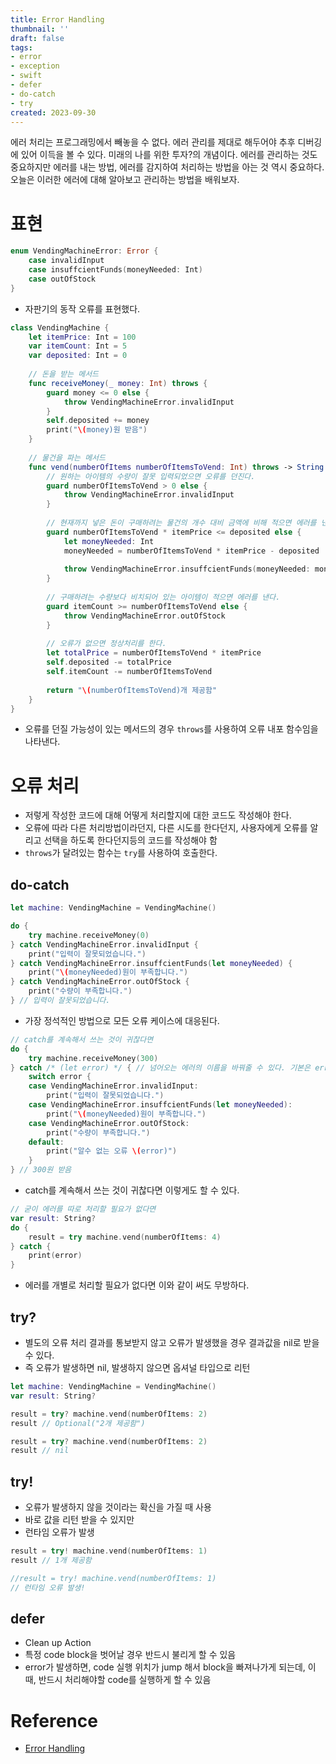 ```yaml
---
title: Error Handling
thumbnail: ''
draft: false
tags:
- error
- exception
- swift
- defer
- do-catch
- try
created: 2023-09-30
---
```


에러 처리는 프로그래밍에서 빼놓을 수 없다. 에러 관리를 제대로 해두어야 추후 디버깅에 있어 이득을 볼 수 있다. 미래의 나를 위한 투자?의 개념이다. 에러를 관리하는 것도 중요하지만 에러를 내는 방법, 에러를 감지하여 처리하는 방법을 아는 것 역시 중요하다. 오늘은 이러한 에러에 대해 알아보고 관리하는 방법을 배워보자. 

# 표현

````swift
enum VendingMachineError: Error {
    case invalidInput
    case insuffcientFunds(moneyNeeded: Int)
    case outOfStock
}
````

* 자판기의 동작 오류를 표현했다.

````swift
class VendingMachine {
    let itemPrice: Int = 100
    var itemCount: Int = 5
    var deposited: Int = 0
    
    // 돈을 받는 메서드
    func receiveMoney(_ money: Int) throws {
        guard money <= 0 else {
            throw VendingMachineError.invalidInput
        }
        self.deposited += money
        print("\(money)원 받음")
    }
    
    // 물건을 파는 메서드
    func vend(numberOfItems numberOfItemsToVend: Int) throws -> String {
        // 원하는 아이템의 수량이 잘못 입력되었으면 오류를 던진다.
        guard numberOfItemsToVend > 0 else {
            throw VendingMachineError.invalidInput
        }
        
        // 현재까지 넣은 돈이 구매하려는 물건의 개수 대비 금액에 비해 적으면 에러를 낸다.
        guard numberOfItemsToVend * itemPrice <= deposited else {
            let moneyNeeded: Int
            moneyNeeded = numberOfItemsToVend * itemPrice - deposited
            
            throw VendingMachineError.insuffcientFunds(moneyNeeded: moneyNeeded)
        }
        
        // 구매하려는 수량보다 비치되어 있는 아이템이 적으면 에러를 낸다.
        guard itemCount >= numberOfItemsToVend else {
            throw VendingMachineError.outOfStock
        }
        
        // 오류가 없으면 정상처리를 한다.
        let totalPrice = numberOfItemsToVend * itemPrice
        self.deposited -= totalPrice
        self.itemCount -= numberOfItemsToVend
        
        return "\(numberOfItemsToVend)개 제공함"
    }
}
````

* 오류를 던질 가능성이 있는 메서드의 경우 `throws`를 사용하여 오류 내포 함수임을 나타낸다.

# 오류 처리

* 저렇게 작성한 코드에 대해 어떻게 처리할지에 대한 코드도 작성해야 한다.
* 오류에 따라 다른 처리방법이라던지, 다른 시도를 한다던지, 사용자에게 오류를 알리고 선택을 하도록 한다던지등의 코드를 작성해야 함
* `throws`가 달려있는 함수는 `try`를 사용하여 호출한다.

## do-catch

````swift
let machine: VendingMachine = VendingMachine()

do {
    try machine.receiveMoney(0)
} catch VendingMachineError.invalidInput {
    print("입력이 잘못되었습니다.")
} catch VendingMachineError.insuffcientFunds(let moneyNeeded) {
    print("\(moneyNeeded)원이 부족합니다.")
} catch VendingMachineError.outOfStock {
    print("수량이 부족합니다.")
} // 입력이 잘못되었습니다.
````

* 가장 정석적인 방법으로 모든 오류 케이스에 대응된다.

````swift
// catch를 계속해서 쓰는 것이 귀찮다면
do {
    try machine.receiveMoney(300)
} catch /* (let error) */ { // 넘어오는 에러의 이름을 바꿔줄 수 있다. 기본은 error
    switch error {
    case VendingMachineError.invalidInput:
        print("입력이 잘못되었습니다.")
    case VendingMachineError.insuffcientFunds(let moneyNeeded):
        print("\(moneyNeeded)원이 부족합니다.")
    case VendingMachineError.outOfStock:
        print("수량이 부족합니다.")
    default:
        print("알수 없는 오류 \(error)")
    }
} // 300원 받음

````

* catch를 계속해서 쓰는 것이 귀찮다면 이렇게도 할 수 있다.

````swift
// 굳이 에러를 따로 처리할 필요가 없다면
var result: String?
do {
    result = try machine.vend(numberOfItems: 4)
} catch {
    print(error)
}
````

* 에러를 개별로 처리할 필요가 없다면 이와 같이 써도 무방하다.

## try?

* 별도의 오류 처리 결과를 통보받지 않고 오류가 발생했을 경우 결과값을 nil로 받을 수 있다.
* 즉 오류가 발생하면 nil, 발생하지 않으면 옵셔널 타입으로 리턴

````swift
let machine: VendingMachine = VendingMachine()
var result: String?

result = try? machine.vend(numberOfItems: 2)
result // Optional("2개 제공함")

result = try? machine.vend(numberOfItems: 2)
result // nil
````

## try!

* 오류가 발생하지 않을 것이라는 확신을 가질 때 사용
* 바로 값을 리턴 받을 수 있지만
* 런타임 오류가 발생

````swift
result = try! machine.vend(numberOfItems: 1)
result // 1개 제공함

//result = try! machine.vend(numberOfItems: 1)
// 런타임 오류 발생!
````

## defer

* Clean up Action
* 특정 code block을 벗어날 경우 반드시 불리게 할 수 있음
* error가 발생하면, code 실행 위치가 jump 해서 block을 빠져나가게 되는데, 이 때, 반드시 처리해야할 code를 실행하게 할 수 있음

# Reference

* [Error Handling](Knowledges/Development/Clean%20Code/Error%20Handling.md)
